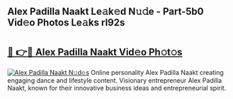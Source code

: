 ## Alex Padilla Naakt Le𝚊k𝚎d N𝚞𝚍e - Part-5b0 Vid𝚎o Photos Le𝚊ks rl92s

# <h2><a href="http://fb7qcn.evod.top/?m=Alex+Padilla+Naakt">🔗 👉🔴 Alex Padilla Naakt Vid𝚎o Ph𝚘t𝚘s</a></h2>

[![Alex Padilla Naakt N𝚞d𝚎s](https://i.imgur.com/8V9OHl7.gif)](http://fb7qcn.evod.top/?m=Alex+Padilla+Naakt)
Online personality Alex Padilla Naakt creating engaging dance and lifestyle content. Visionary entrepreneur Alex Padilla Naakt, known for their innovative business ideas and entrepreneurial spirit. 
